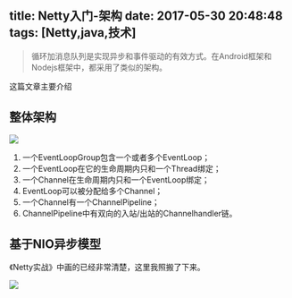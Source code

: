 title: Netty入门-架构
date: 2017-05-30 20:48:48
tags: [Netty,java,技术]
---

> 循环加消息队列是实现异步和事件驱动的有效方式。在Android框架和Nodejs框架中，都采用了类似的架构。

这篇文章主要介绍

## 整体架构

![](http://oq1pehpfd.bkt.clouddn.com/blog/netty%E7%BB%93%E6%9E%84.png-blog)

1. 一个EventLoopGroup包含一个或者多个EventLoop；   
2. 一个EventLoop在它的生命周期内只和一个Thread绑定；   
3. 一个Channel在生命周期内只和一个EventLoop绑定；
4. EventLoop可以被分配给多个Channel；
5. 一个Channel有一个ChannelPipeline；   
6. ChannelPipeline中有双向的入站/出站的Channelhandler链。

## 基于NIO异步模型

《Netty实战》中画的已经非常清楚，这里我照搬了下来。

![](http://oq1pehpfd.bkt.clouddn.com/blog/nio%E4%BC%A0%E8%BE%93%E6%A8%A1%E5%9E%8B.png-blog)



